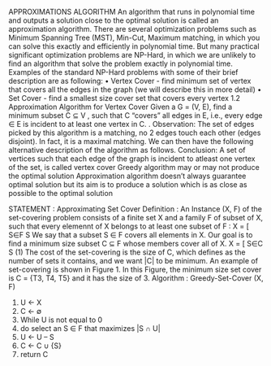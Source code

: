 APPROXIMATIONS ALGORITHM
An algorithm that runs in polynomial time and outputs a solution close to the optimal solution is called an approximation algorithm.
There are several optimization problems such as Minimum Spanning Tree (MST), Min-Cut, Maximum matching, in which you can solve this exactly and efficiently in polynomial time. But many practical significant optimization problems are NP-Hard, in which we are unlikely to find an algorithm that solve the problem exactly in polynomial time.
Examples of the standard NP-Hard problems with some of their brief description are as following:
• Vertex Cover - find minimum set of vertex that covers all the edges in the graph (we will describe this in more detail)
• Set Cover - find a smallest size cover set that covers every vertex
1.2 Approximation Algorithm for Vertex Cover Given a G = (V, E), find a minimum subset C ⊆ V , such that C “covers” all edges in E, i.e., every edge ∈ E is incident to at least one vertex in C.
. 
Observation: The set of edges picked by this algorithm is a matching, no 2 edges touch each other (edges disjoint). In fact, it is a maximal matching. We can then have the following alternative description of the algorithm as follows. 
Conclusion:
A set of vertices such that each edge of the graph is incident to atleast one vertex of the set, is called vertex cover
Greedy algorithm may or may not produce the optimal solution
Approximation algorithm doesn’t always guarantee optimal solution but its aim is to produce a solution which is as close as possible to the optimal solution

STATEMENT : Approximating Set Cover
Definition : An Instance (X, F) of the set-covering problem consists of a finite set X and a family F of subset of X, such that every elemennt of X belongs to at least one subset of F :
 X = [ S∈F S 
We say that a subset S ∈ F covers all elements in X. Our goal is to find a minimum size subset C ⊆ F whose members cover all of X.
 X = [ S∈C S (1) 
The cost of the set-covering is the size of C, which defines as the number of sets it contains, and we want |C| to be minimum. An example of set-covering is shown in Figure 1. In this Figure, the minimum size set cover is C = {T3, T4, T5} and it has the size of 3.
Algorithm : Greedy-Set-Cover (X, F)
1)	U ← X 
2)	 C ← ∅ 
3)	 While U is not equal to 0
4)	do select an S ∈ F that maximizes |S ∩ U|
5)	U ← U – S
6)	C ← C ∪ {S}
7)	return C
